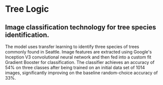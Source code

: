 # Tree Logic

## Image classification technology for tree species identification.

The model uses transfer learning to identify three species of trees commonly found in Seattle. Image features are extracted using Google's Inception V3 convolutional neural network and then fed into a custom fit Gradient Booster for classification.  The classifier achieves an accuracy of 54% on three classes after being trained on an initial data set of 1014 images, significantly improving on the baseline random-choice accuracy of 33%.
